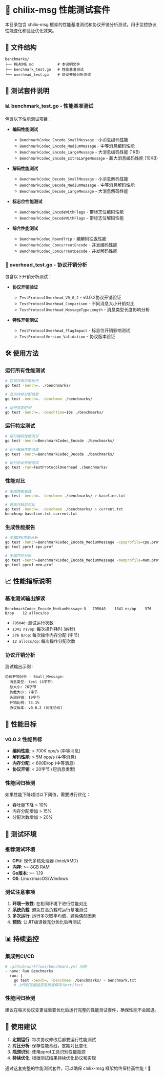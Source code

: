 # 🚀 chilix-msg 性能测试套件

本目录包含 chilix-msg 框架的性能基准测试和协议开销分析测试，用于监控协议性能变化和验证优化效果。

## 📁 文件结构

```
benchmarks/
├── README.md           # 本说明文件
├── benchmark_test.go   # 性能基准测试
└── overhead_test.go    # 协议开销分析测试
```

## 🧪 测试套件说明

### 📊 benchmark_test.go - 性能基准测试

包含以下性能测试项目：

- **编码性能测试**
  - `BenchmarkCodec_Encode_SmallMessage` - 小消息编码性能
  - `BenchmarkCodec_Encode_MediumMessage` - 中等消息编码性能
  - `BenchmarkCodec_Encode_LargeMessage` - 大消息编码性能 (1KB)
  - `BenchmarkCodec_Encode_ExtraLargeMessage` - 超大消息编码性能 (10KB)

- **解码性能测试**
  - `BenchmarkCodec_Decode_SmallMessage` - 小消息解码性能
  - `BenchmarkCodec_Decode_MediumMessage` - 中等消息解码性能
  - `BenchmarkCodec_Decode_LargeMessage` - 大消息解码性能

- **标志位性能测试**
  - `BenchmarkCodec_EncodeWithFlags` - 带标志位编码性能
  - `BenchmarkCodec_DecodeWithFlags` - 带标志位解码性能

- **综合性能测试**
  - `BenchmarkCodec_RoundTrip` - 编解码往返性能
  - `BenchmarkCodec_ConcurrentEncode` - 并发编码性能
  - `BenchmarkCodec_ConcurrentDecode` - 并发解码性能

### 📏 overhead_test.go - 协议开销分析

包含以下开销分析测试：

- **协议开销验证**
  - `TestProtocolOverhead_V0_0_2` - v0.0.2协议开销验证
  - `TestProtocolOverhead_Comparison` - 不同消息大小开销对比
  - `TestProtocolOverhead_MessageTypeLength` - 消息类型长度影响分析

- **特性开销测试**
  - `TestProtocolOverhead_FlagImpact` - 标志位开销影响测试
  - `TestProtocolVersion_Validation` - 协议版本验证

## 🛠️ 使用方法

### 运行所有性能测试

```bash
# 在项目根目录执行
go test -bench=. ./benchmarks/

# 显示内存分配信息
go test -bench=. -benchmem ./benchmarks/

# 运行指定时间
go test -bench=. -benchtime=10s ./benchmarks/
```

### 运行特定测试

```bash
# 运行编码性能测试
go test -bench=BenchmarkCodec_Encode ./benchmarks/

# 运行解码性能测试
go test -bench=BenchmarkCodec_Decode ./benchmarks/

# 运行协议开销测试
go test -run=TestProtocolOverhead ./benchmarks/
```

### 性能对比

```bash
# 生成性能基线
go test -bench=. -benchmem ./benchmarks/ > baseline.txt

# 修改代码后对比
go test -bench=. -benchmem ./benchmarks/ > current.txt
benchcmp baseline.txt current.txt
```

### 生成性能报告

```bash
# 生成CPU性能分析
go test -bench=BenchmarkCodec_Encode_MediumMessage -cpuprofile=cpu.prof ./benchmarks/
go tool pprof cpu.prof

# 生成内存分析
go test -bench=BenchmarkCodec_Encode_MediumMessage -memprofile=mem.prof ./benchmarks/
go tool pprof mem.prof
```

## 📈 性能指标说明

### 基准测试输出解读

```
BenchmarkCodec_Encode_MediumMessage-8   795040    1341 ns/op    576 B/op    12 allocs/op
```

- `795040`: 测试运行次数
- `1341 ns/op`: 每次操作耗时 (纳秒)
- `576 B/op`: 每次操作内存分配 (字节)
- `12 allocs/op`: 每次操作分配次数

### 协议开销分析

测试输出示例：
```
协议开销分析 - Small_Message:
  消息类型: test (4字节)
  总大小: 26字节
  负载大小: 7字节
  头部开销: 19字节
  开销比例: 73.1%
  协议版本: v0.0.2 (优化协议)
```

## 🎯 性能目标

### v0.0.2 性能目标

- **编码性能**: > 700K ops/s (中等消息)
- **解码性能**: > 5M ops/s (中等消息)
- **内存分配**: < 600B/op (中等消息)
- **协议开销**: < 20字节 (短消息类型)

### 性能回归检测

如果性能下降超过以下阈值，需要进行优化：

- 吞吐量下降 > 10%
- 内存分配增加 > 15%
- 分配次数增加 > 20%

## 🔧 测试环境

### 推荐测试环境

- **CPU**: 现代多核处理器 (Intel/AMD)
- **内存**: >= 8GB RAM
- **Go版本**: >= 1.19
- **OS**: Linux/macOS/Windows

### 测试注意事项

1. **环境一致性**: 在相同环境下进行性能对比
2. **系统负载**: 避免在高负载时运行基准测试
3. **多次运行**: 运行多次取平均值，避免偶然因素
4. **预热**: 让JIT编译器充分优化后再测试

## 📊 持续监控

### 集成到CI/CD

```bash
# .github/workflows/benchmark.yml 示例
- name: Run Benchmarks
  run: |
    go test -bench=. -benchmem ./benchmarks/ > benchmark.txt
    # 上传到性能监控系统或保存为artifact
```

### 性能回归检测

建议在每次协议变更或重要优化后运行完整的性能测试套件，确保性能不会回退。

## 🎉 使用建议

1. **定期运行**: 每次协议修改后都要运行性能测试
2. **对比分析**: 保存性能基线，定期对比变化
3. **瓶颈识别**: 使用pprof工具识别性能瓶颈
4. **持续优化**: 根据测试结果持续优化协议和实现

通过这套完整的性能测试套件，可以确保 chilix-msg 框架始终保持高性能！🚀